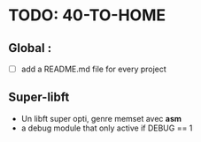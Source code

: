 # TODO: 40-TO-HOME

## Global : 
 - [ ] add a README.md file for every project

## Super-libft
 - Un libft super opti, genre memset avec **__asm__**
 - a debug module that only active if DEBUG == 1

